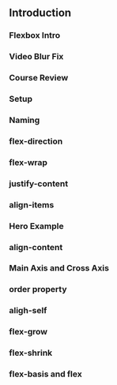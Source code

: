 ## Introduction

### Flexbox Intro

### Video Blur Fix

### Course Review

### Setup

### Naming

### flex-direction

### flex-wrap

### justify-content

### align-items

### Hero Example

### align-content

### Main Axis and Cross Axis

### order property

### aligh-self

### flex-grow

### flex-shrink

### flex-basis and flex